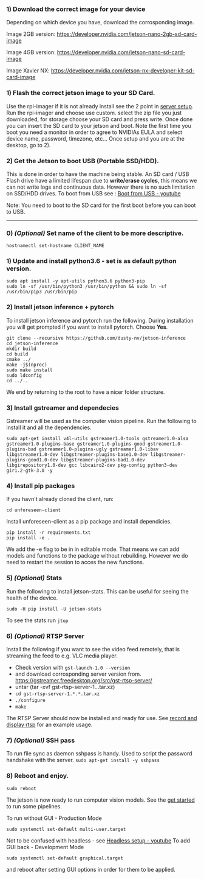 ### 1)  Download the correct image for your device
Depending on which device you have, download the corrosponding image.

Image 2GB version: https://developer.nvidia.com/jetson-nano-2gb-sd-card-image

Image 4GB version: https://developer.nvidia.com/jetson-nano-sd-card-image

Image Xavier NX: https://developer.nvidia.com/jetson-nx-developer-kit-sd-card-image

### 1) Flash the correct jetson image to your SD Card.
Use the rpi-imager if it is not already install see the 2 point in [server setup](https://github.com/petoor/unforeseen-server/blob/main/SETUP_SERVER.md).
Run the rpi-imager and choose use custom.
select the zip file you just downloaded, for storage choose your SD card and press write.
Once done you can insert the SD card to your jetson and boot. Note the first time you boot you need a monitor in order to agree to NVIDIAs EULA and select device name, password, timezone, etc...
Once setup and you are at the desktop, go to 2).

### 2)  Get the Jetson to boot USB (Portable SSD/HDD).
This is done in order to have the machine being stable. An SD card / USB Flash drive have a limited lifespan due to **write/erase cycles**, this means we can not write logs and continuous data. However there is no such limitation on SSD/HDD drives. 
To boot from USB see : [Boot from USB - youtube](https://www.youtube.com/watch?v=53rRMr1IpWs)

Note: You need to boot to the SD card for the first boot before you can boot to USB.

---


### 0) *(Optional)* Set name of the client to be more descriptive. 
`hostnamectl set-hostname CLIENT_NAME`

### 1) Update and install python3.6 - set is as default python version.
```sudo apt-get update -y && sudo apt-get upgrade -y
sudo apt install -y apt-utils python3.6 python3-pip
sudo ln -sf /usr/bin/python3 /usr/bin/python && sudo ln -sf /usr/bin/pip3 /usr/bin/pip
```

### 2) Install jetson inference + pytorch
To install jetson inference and pytorch run the following.
During installation you will get prompted if you want to install pytorch. Choose **Yes**.
```sudo apt-get install git cmake libpython3-dev python3-numpy
git clone --recursive https://github.com/dusty-nv/jetson-inference
cd jetson-inference
mkdir build
cd build
cmake ../
make -j$(nproc)
sudo make install
sudo ldconfig
cd ../..
```

We end by returning to the root to have a nicer folder structure.

### 3) Install gstreamer and dependecies
Gstreamer will be used as the computer vision pipeline. Run the following to install it and all the dependencies.

`sudo apt-get install v4l-utils gstreamer1.0-tools gstreamer1.0-alsa gstreamer1.0-plugins-base gstreamer1.0-plugins-good gstreamer1.0-plugins-bad gstreamer1.0-plugins-ugly gstreamer1.0-libav libgstreamer1.0-dev libgstreamer-plugins-base1.0-dev libgstreamer-plugins-good1.0-dev libgstreamer-plugins-bad1.0-dev libgirepository1.0-dev gcc libcairo2-dev pkg-config python3-dev gir1.2-gtk-3.0 -y`

### 4) Install pip packages
If you havn't already cloned the client, run:

```git clone https://github.com/petoor/unforeseen-client/
cd unforeseen-client
```

Install unforeseen-client as a pip package and install dependicies.
```
pip install -r requirements.txt
pip install -e .
```
We add the -e flag to be in in editable mode.
That means we can add models and functions to the package without rebuilding.
However we do need to restart the session to acces the new functions.

### 5) *(Optional)* Stats
Run the following to install jetson-stats. This can be useful for seeing the health of the device.

`sudo -H pip install -U jetson-stats`

To see the stats run `jtop`

### 6) *(Optional)* RTSP Server
Install the following if you want to see the video feed remotely, that is streaming the feed to e.g. VLC media player.

- Check version with `gst-launch-1.0 --version`
-  and download corrosponding server version from.
https://gstreamer.freedesktop.org/src/gst-rtsp-server/
- untar (tar -xvf gst-rtsp-server-1.*.*.tar.xz) 
- `cd gst-rtsp-server-1.*.*.tar.xz`
- `./configure`
- `make`

The RTSP Server should now be installed and ready for use. See [record and display rtsp](https://github.com/petoor/unforeseen-client/blob/main/unforeseen/analysis/pipelines/record-and-display-rtsp-raw.txt) for an example usage.

### 7) *(Optional)* SSH pass
To run file sync as daemon sshpass is handy. Used to script the password handshake with the server.
`sudo apt-get install -y sshpass`

### 8) Reboot and enjoy.

`sudo reboot`

The jetson is now ready to run computer vision models. See the [get started](https://github.com/petoor/unforeseen-client/blob/main/README.md) to run some pipelines.

To run without GUI - Production Mode

`sudo systemctl set-default multi-user.target`

Not to be confused with headless - see [Headless setup - youtube](https://www.youtube.com/watch?v=Ch1NKfER0oM)
To add GUI back  - Development Mode

`sudo systemctl set-default graphical.target`

and reboot after setting GUI options in order for them to be applied.
